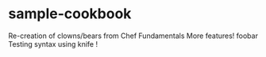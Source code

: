 # sample-cookbook

Re-creation of clowns/bears from Chef Fundamentals
More features!
foobar
Testing syntax using knife !

